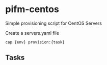 # pifm-centos
Simple provisioning script for CentOS Servers


Create a servers.yaml file



`cap {env} provision:{task}`

## Tasks


